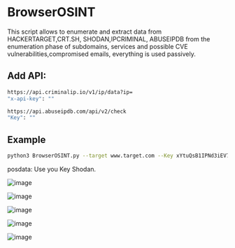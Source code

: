 # BrowserOSINT

This script allows to enumerate and extract data from HACKERTARGET,CRT.SH, SHODAN,IPCRIMINAL, ABUSEIPDB from the enumeration phase of subdomains, services and possible CVE vulnerabilities,compromised emails, everything is used passively.

## Add API:

```sh
https://api.criminalip.io/v1/ip/data?ip=
"x-api-key": ""
```

```sh
https://api.abuseipdb.com/api/v2/check
"Key": ""
```

## Example

```sh
python3 BrowserOSINT.py --target www.target.com --Key xYtuQsB1IPNd3iEV7bSjVmHKUjPqPXpY
```
posdata: Use you Key Shodan.


![image](https://user-images.githubusercontent.com/66162160/225941529-f8e0dbb3-8a3e-4008-91b7-166c4f25b7dc.png)


![image](https://user-images.githubusercontent.com/66162160/225938088-d37bf45a-d579-4ff3-9514-21387e2e5d89.png)

![image](https://user-images.githubusercontent.com/66162160/225938184-2ea45575-21a0-4177-a7eb-2f64589b0d58.png)

![image](https://user-images.githubusercontent.com/66162160/225938376-f3c94c99-6dee-4885-9da3-449561514bcd.png)

![image](https://user-images.githubusercontent.com/66162160/225938388-0279c369-17c2-4da3-a4e4-348a4c29d4bf.png)
